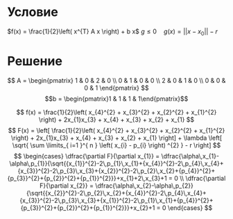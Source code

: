 # Условие
$f(x) = \frac{1}{2}\left( x^{T} A x \right) + b  x$
$g \leq 0  \quad  g(x) = ||x - x_{0}|| - r$

# Решение
$$
A = \begin{pmatrix}
1 & 0 & 2 & 0 \\
0 & 1 & 0 & 0 \\
2 & 0 & 1 & 0 \\
0 & 0 & 0 & 1
\end{pmatrix}
$$
$$b = \begin{pmatrix}1 & 1 & 1 & 1\end{pmatrix}$$


$$
f(x) = \frac{1}{2}\left( x_{4}^{2} + x_{3}^{2} + x_{2}^{2} + x_{1}^{2} \right) + 2x_{1}x_{3} + x_{4} + x_{3} + x_{2} + x_{1}
$$
$$
F(x) = \left[ \frac{1}{2}\left( x_{4}^{2} + x_{3}^{2} + x_{2}^{2} + x_{1}^{2} \right) + 2x_{1}x_{3} + x_{4} + x_{3} + x_{2} + x_{1} \right] + \lambda \left[ \sqrt{ \sum \limits_{ i=1 }^{ n } \left( x_{i} - p_{i} \right) ^{2} } - r \right]  
$$
$$
\begin{cases}
\dfrac{\partial F}{\partial x_{1}} = \dfrac{\alpha\,x_{1}-\alpha\,p_{1}}{\sqrt{{x_{1}}^{2}-2\,p_{1}\,x_{1}+{x_{4}}^{2}-2\,p_{4}\,x_{4}+{x_{3}}^{2}-2\,p_{3}\,x_{3}+{x_{2}}^{2}-2\,p_{2}\,x_{2}+{p_{4}}^{2}+{p_{3}}^{2}+{p_{2}}^{2}+{p_{1}}^{2}}}+x_{1}+2\,x_{3}+1 = 0 \\
\dfrac{\partial F}{\partial x_{2}} = \dfrac{\alpha\,x_{2}-\alpha\,p_{2}}{\sqrt{{x_{2}}^{2}-2\,p_{2}\,x_{2}+{x_{4}}^{2}-2\,p_{4}\,x_{4}+{x_{3}}^{2}-2\,p_{3}\,x_{3}+{x_{1}}^{2}-2\,p_{1}\,x_{1}+{p_{4}}^{2}+{p_{3}}^{2}+{p_{2}}^{2}+{p_{1}}^{2}}}+x_{2}+1 = 0
\end{cases}
$$
